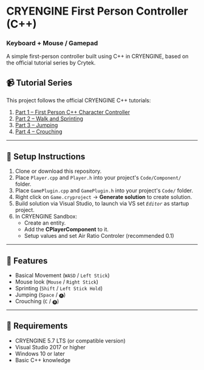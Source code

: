 # CRYENGINE First Person Controller (C++)
### Keyboard + Mouse / Gamepad

A simple first-person controller built using C++ in CRYENGINE, based on the official tutorial series by Crytek.

## 📹 Tutorial Series

This project follows the official CRYENGINE C++ tutorials:

1. [Part 1 – First Person C++ Character Controller](https://youtu.be/63PuJoVoQMg?si=H2Jtb9pEk49eeK4y)
2. [Part 2 – Walk and Sprinting](https://youtu.be/xWExyPNIW30?si=uR4ELFGu2UcV9TUz)
3. [Part 3 – Jumping](https://youtu.be/85hiBjsGClI?si=xVMV4vruO1vMsk8w)
4. [Part 4 – Crouching](https://youtu.be/H8U8UU0Y1m8?si=_Ule5kMgZ6vlZuCz)

---

## 📁 Setup Instructions

1. Clone or download this repository.
2. Place `Player.cpp` and `Player.h` into your project's `Code/Component/` folder.
3. Place `GamePlugin.cpp` and `GamePlugin.h` into your project's `Code/` folder.
4. Right click on `Game.cryproject` -> **Generate solution** to create solution.
5. Build solution via Visual Studio, to launch via VS set *`Editor`* as startup project.
7. In CRYENGINE Sandbox:
   - Create an entity.
   - Add the **CPlayerComponent** to it.
   - Setup values and set Air Ratio Controler (recommended 0.1)

---

## 🧠 Features

- Basical Movement (`WASD` / `Left Stick`)
- Mouse look (`Mouse` / `Right Stick`)
- Sprinting (`Shift` / `Left Stick Hold`)
- Jumping (`Space` / `🅐`)
- Crouching (`C` / `🅑`)

---

## 🔧 Requirements

- CRYENGINE 5.7 LTS (or compatible version)
- Visual Studio 2017 or higher
- Windows 10 or later
- Basic C++ knowledge
